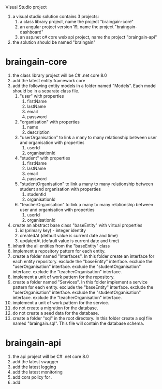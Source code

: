 Visual Studio project
1. a visual studio solution contains 3 projects:
    1. a class library project, name the project "braingain-core"
    2. an angular project version 19, name the project "braingain-dashboard"
    3. an asp.net c# core web api project, name the project "braingain-api"
2. the solution should be named "braingain"

# braingain-core
1. the class library project will be C# .net core 8.0
2. add the latest entity framework core
4. add the following entity models in a folder named "Models". Each model should be in a separate class file.
    1. "user" with properties
        1. firstName
        2. lastName
        3. email
        4. password
    2. "organisation" with properties
        1. name
        2. description
    3. "userOrganisation" to link a many to many relationship between user and organisation with properties
        1. userId
        2. organisationId
    4. "student" with properties
        1. firstName
        2. lastName
        3. email
        4. password
    5. "studentOrganisation" to link a many to many relationship between student and organisation with properties
        1. studentId
        2. organisationId
    6. "teacherOrganisation" to link a many to many relationship between user and organisation with properties
        1. userId
        2. organisationId
6. create an abstract base class "baseEntity" with virtual properties
    1. id (primary key) - integer identity
    2. createdAt (default value is current date and time)
    3. updatedAt (default value is current date and time)
5. inherit the all entities from the "baseEntity" class
6. implement a repository pattern for each entity.
7. create a folder named "Interfaces". In this folder create an interface for each entity repository. exclude the "baseEntity" interface. exclude the "userOrganisation" interface. exclude the "studentOrganisation" interface. exclude the "teacherOrganisation" interface.
8. implement a unit of work pattern for the repository.
9. create a folder named "Services". In this folder implement a service pattern for each entity. exclude the "baseEntity" interface. exclude the "userOrganisation" interface. exclude the "studentOrganisation" interface. exclude the "teacherOrganisation" interface.
10. implement a unit of work pattern for the service.
11. do not create a migration for the database.
12. do not create a seed data for the database.
13. create a folder "sql" in the root directory. In this folder create a sql file named "braingain.sql". This file will contain the database schema.

# braingain-api
1. the api project will be C# .net core 8.0
2. add the latest swagger
3. add the latest logging
4. add the latest monitoring
5. add cors policy for *.*
6. add  
